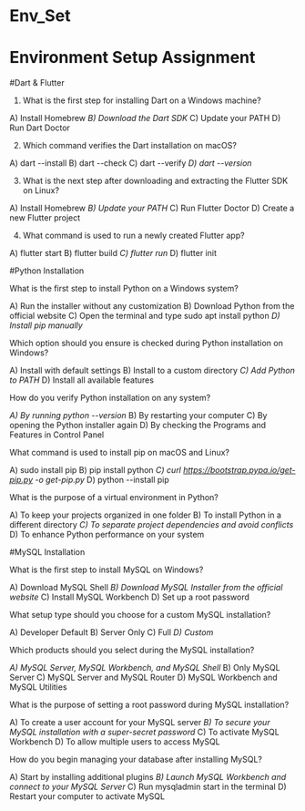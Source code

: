 # Env_Set

# Environment Setup Assignment

#Dart & Flutter

1. What is the first step for installing Dart on a Windows machine?

A) Install Homebrew
*B) Download the Dart SDK*
C) Update your PATH
D) Run Dart Doctor


2. Which command verifies the Dart installation on macOS?

A) dart --install
B) dart --check
C) dart --verify
*D) dart --version*


3. What is the next step after downloading and extracting the Flutter SDK on Linux?

A) Install Homebrew
*B) Update your PATH*
C) Run Flutter Doctor
D) Create a new Flutter project


4. What command is used to run a newly created Flutter app?

A) flutter start
B) flutter build
*C) flutter run*
D) flutter init


#Python Installation

What is the first step to install Python on a Windows system?

A) Run the installer without any customization
B) Download Python from the official website
C) Open the terminal and type sudo apt install python
*D) Install pip manually*

Which option should you ensure is checked during Python installation on Windows?

A) Install with default settings
B) Install to a custom directory
*C) Add Python to PATH*
D) Install all available features

How do you verify Python installation on any system?

*A) By running python --version*
B) By restarting your computer
C) By opening the Python installer again
D) By checking the Programs and Features in Control Panel

What command is used to install pip on macOS and Linux?

A) sudo install pip
B) pip install python
*C) curl https://bootstrap.pypa.io/get-pip.py -o get-pip.py*
D) python --install pip

What is the purpose of a virtual environment in Python?

A) To keep your projects organized in one folder
B) To install Python in a different directory
*C) To separate project dependencies and avoid conflicts*
D) To enhance Python performance on your system

#MySQL Installation

What is the first step to install MySQL on Windows?

A) Download MySQL Shell
*B) Download MySQL Installer from the official website*
C) Install MySQL Workbench
D) Set up a root password

What setup type should you choose for a custom MySQL installation?

A) Developer Default
B) Server Only
C) Full
*D) Custom*

Which products should you select during the MySQL installation?

*A) MySQL Server, MySQL Workbench, and MySQL Shell*
B) Only MySQL Server
C) MySQL Server and MySQL Router
D) MySQL Workbench and MySQL Utilities

What is the purpose of setting a root password during MySQL installation?

A) To create a user account for your MySQL server
*B) To secure your MySQL installation with a super-secret password*
C) To activate MySQL Workbench
D) To allow multiple users to access MySQL

How do you begin managing your database after installing MySQL?

A) Start by installing additional plugins
*B) Launch MySQL Workbench and connect to your MySQL Server*
C) Run mysqladmin start in the terminal
D) Restart your computer to activate MySQL
